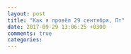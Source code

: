 ```yaml
---
layout: post
title: "Как я провёл 29 сентября, Пт"
date: 2017-09-29 13:06:25 +0300
comments: true
categories: 
---
```


